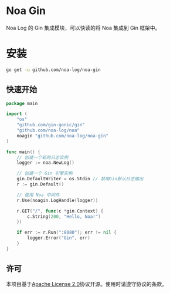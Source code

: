 # Noa Gin
Noa Log 的 Gin 集成模块，可以快读的将 Noa 集成到 Gin 框架中。

# 安装
```bash
go get -u github.com/noa-log/noa-gin
```

## 快速开始
```go
package main

import (
    "os"
    "github.com/gin-gonic/gin"
    "github.com/noa-log/noa"
    noagin "github.com/noa-log/noa-gin"
)

func main() {
    // 创建一个新的日志实例
    logger := noa.NewLog()

    // 创建一个 Gin 引擎实例
    gin.DefaultWriter = os.Stdin // 禁用Gin默认日志输出
    r := gin.Default()

    // 使用 Noa 中间件
    r.Use(noagin.LogHandle(logger))

    r.GET("/", func(c *gin.Context) {
        c.String(200, "Hello, Noa!")
    })

    if err := r.Run(":8080"); err != nil {
        logger.Error("Gin", err)
    }
}
```

## 许可
本项目基于[Apache License 2.0](https://www.apache.org/licenses/LICENSE-2.0)协议开源。使用时请遵守协议的条款。